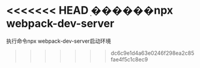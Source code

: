 <<<<<<< HEAD
ִ������npx webpack-dev-server
=======
执行命令npx webpack-dev-server启动环境
>>>>>>> dc6c9e1d4a63e0246f298ea2c85fae4f5c1c8ec9
